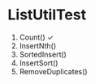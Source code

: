 # ListUtilTest
1. Count() ✓
2. InsertNth() 
3. SortedInsert() 
4. InsertSort() 
5. RemoveDuplicates() 
